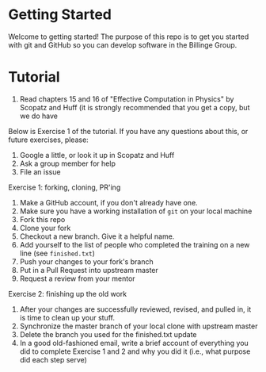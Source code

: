 # Getting Started
Welcome to getting started!
The purpose of this repo is to get you started with git and GitHub
so you can develop software in the Billinge Group.


# Tutorial
1. Read chapters 15 and 16 of "Effective Computation in Physics" by
Scopatz and Huff (it is strongly recommended that you get a copy, but we do have


Below is Exercise 1 of the tutorial.
If you have any questions about this, or future exercises, please:
1. Google a little, or look it up in Scopatz and Huff
1. Ask a group member for help
1. File an issue

Exercise 1: forking, cloning, PR'ing
1. Make a GitHub account, if you don't already have one.
1. Make sure you have a working installation  of `git` on your local
machine
1. Fork this repo
1. Clone your fork
1. Checkout a new branch.  Give it a helpful name.
1. Add yourself to the list of people who completed the training on a new line
(see `finished.txt`)
1. Push your changes to your fork's branch
1. Put in a Pull Request into upstream master
1. Request a review from your mentor

Exercise 2: finishing up the old work
1. After your changes are successfully reviewed, revised, and pulled in, it is
time to clean up your stuff.
1. Synchronize the master branch of your local clone with upstream master
1. Delete the branch you used for the finished.txt update
1. In a good old-fashioned email, write a brief account of everything you did to
complete Exercise 1 and 2 and why you did it (i.e., what purpose did each step
serve)


